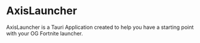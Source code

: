# AxisLauncher
AxisLauncher is a Tauri Application created to help you have a starting point with your OG Fortnite launcher.
